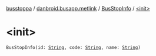 [busstoppa](../../index.md) / [danbroid.busapp.metlink](../index.md) / [BusStopInfo](index.md) / [&lt;init&gt;](./-init-.md)

# &lt;init&gt;

`BusStopInfo(id: `[`String`](https://kotlinlang.org/api/latest/jvm/stdlib/kotlin/-string/index.html)`, code: `[`String`](https://kotlinlang.org/api/latest/jvm/stdlib/kotlin/-string/index.html)`, name: `[`String`](https://kotlinlang.org/api/latest/jvm/stdlib/kotlin/-string/index.html)`)`